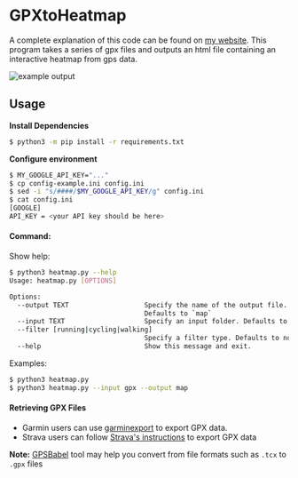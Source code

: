 # GPXtoHeatmap
A complete explanation of this code can be found on [my website](https://tomcasavant.com/generating-heat-maps-from-gpx-files/).
This program takes a series of gpx files and outputs an html file containing an interactive heatmap from gps data.

![example output](https://media.githubusercontent.com/media/TomCasavant/GPXtoHeatmap/master/heatmap.png "heatmap output example")


## Usage

**Install Dependencies**

```bash
$ python3 -m pip install -r requirements.txt
```

**Configure environment**

```bash
$ MY_GOOGLE_API_KEY="..."
$ cp config-example.ini config.ini
$ sed -i "s/####/$MY_GOOGLE_API_KEY/g" config.ini
$ cat config.ini
[GOOGLE]
API_KEY = <your API key should be here>
```

#### Command:

Show help:
```bash
$ python3 heatmap.py --help
Usage: heatmap.py [OPTIONS]

Options:
  --output TEXT                   Specify the name of the output file.
                                  Defaults to `map`
  --input TEXT                    Specify an input folder. Defaults to `gpx`
  --filter [running|cycling|walking]
                                  Specify a filter type. Defaults to no filter
  --help                          Show this message and exit.
```

Examples:
```bash
$ python3 heatmap.py
$ python3 heatmap.py --input gpx --output map
```

#### Retrieving GPX Files

- Garmin users can use [garminexport](https://github.com/petergardfjall/garminexport) to export GPX data.
- Strava users can follow [Strava's instructions](https://support.strava.com/hc/en-us/articles/216918437-Exporting-your-Data-and-Bulk-Export) to export GPX data

**Note:** [GPSBabel](https://www.gpsbabel.org/download.html) tool may help you convert from file formats such as `.tcx` to `.gpx` files
